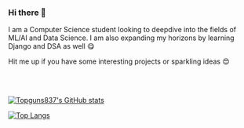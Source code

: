 ### Hi there 👋

<!--
**topguns837/topguns837** is a ✨ _special_ ✨ repository because its `README.md` (this file) appears on your GitHub profile.

Here are some ideas to get you started:

- 🔭 I’m currently working on ...
- 🌱 I’m currently learning ...
- 👯 I’m looking to collaborate on ...
- 🤔 I’m looking for help with ...
- 💬 Ask me about ...
- 📫 How to reach me: ...
- 😄 Pronouns: ...
- ⚡ Fun fact: ...
-->

I am a Computer Science student looking to deepdive into the fields of ML/AI and Data Science.
I am also expanding my horizons by learning Django and DSA as well :yum:

Hit me up if you have some interesting projects or sparkling ideas :heart_eyes:

<br><br>

[![Topguns837's GitHub stats](https://github-readme-stats.vercel.app/api?username=topguns837&hide=stars&show_icons=true&theme=tokyonight)](https://github.com/anuraghazra/github-readme-stats)

[![Top Langs](https://github-readme-stats.vercel.app/api/top-langs/?username=topguns837&theme=radical)](https://github.com/anuraghazra/github-readme-stats)
<br><br><br>

<!--START_SECTION:activity-->




